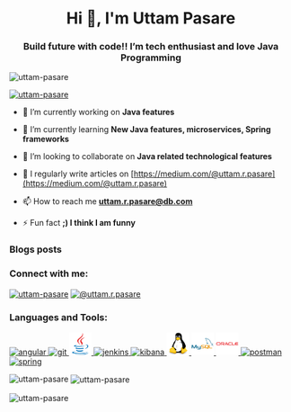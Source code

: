 <h1 align="center">Hi 👋, I'm Uttam Pasare</h1>
<h3 align="center">Build future with code!! I’m tech enthusiast and love Java Programming</h3>

<p align="left"> <img src="https://komarev.com/ghpvc/?username=uttam-pasare&label=Profile%20views&color=0e75b6&style=flat" alt="uttam-pasare" /> </p>

<p align="left"> <a href="https://github.com/ryo-ma/github-profile-trophy"><img src="https://github-profile-trophy.vercel.app/?username=uttam-pasare" alt="uttam-pasare" /></a> </p>

- 🔭 I’m currently working on **Java features**

- 🌱 I’m currently learning **New Java features, microservices, Spring frameworks**

- 👯 I’m looking to collaborate on **Java related technological features**

- 📝 I regularly write articles on [https://medium.com/@uttam.r.pasare](https://medium.com/@uttam.r.pasare)

- 📫 How to reach me **uttam.r.pasare@db.com**

- ⚡ Fun fact **;) I think I am funny**

### Blogs posts
<!-- BLOG-POST-LIST:START -->
<!-- BLOG-POST-LIST:END -->

<h3 align="left">Connect with me:</h3>
<p align="left">
<a href="https://linkedin.com/in/uttam-pasare" target="blank"><img align="center" src="https://raw.githubusercontent.com/rahuldkjain/github-profile-readme-generator/master/src/images/icons/Social/linked-in-alt.svg" alt="uttam-pasare" height="30" width="40" /></a>
<a href="https://medium.com/@uttam.r.pasare" target="blank"><img align="center" src="https://raw.githubusercontent.com/rahuldkjain/github-profile-readme-generator/master/src/images/icons/Social/medium.svg" alt="@uttam.r.pasare" height="30" width="40" /></a>
</p>

<h3 align="left">Languages and Tools:</h3>
<p align="left"> <a href="https://angular.io" target="_blank" rel="noreferrer"> <img src="https://angular.io/assets/images/logos/angular/angular.svg" alt="angular" width="40" height="40"/> </a> <a href="https://git-scm.com/" target="_blank" rel="noreferrer"> <img src="https://www.vectorlogo.zone/logos/git-scm/git-scm-icon.svg" alt="git" width="40" height="40"/> </a> <a href="https://www.java.com" target="_blank" rel="noreferrer"> <img src="https://raw.githubusercontent.com/devicons/devicon/master/icons/java/java-original.svg" alt="java" width="40" height="40"/> </a> <a href="https://www.jenkins.io" target="_blank" rel="noreferrer"> <img src="https://www.vectorlogo.zone/logos/jenkins/jenkins-icon.svg" alt="jenkins" width="40" height="40"/> </a> <a href="https://www.elastic.co/kibana" target="_blank" rel="noreferrer"> <img src="https://www.vectorlogo.zone/logos/elasticco_kibana/elasticco_kibana-icon.svg" alt="kibana" width="40" height="40"/> </a> <a href="https://www.linux.org/" target="_blank" rel="noreferrer"> <img src="https://raw.githubusercontent.com/devicons/devicon/master/icons/linux/linux-original.svg" alt="linux" width="40" height="40"/> </a> <a href="https://www.mysql.com/" target="_blank" rel="noreferrer"> <img src="https://raw.githubusercontent.com/devicons/devicon/master/icons/mysql/mysql-original-wordmark.svg" alt="mysql" width="40" height="40"/> </a> <a href="https://www.oracle.com/" target="_blank" rel="noreferrer"> <img src="https://raw.githubusercontent.com/devicons/devicon/master/icons/oracle/oracle-original.svg" alt="oracle" width="40" height="40"/> </a> <a href="https://postman.com" target="_blank" rel="noreferrer"> <img src="https://www.vectorlogo.zone/logos/getpostman/getpostman-icon.svg" alt="postman" width="40" height="40"/> </a> <a href="https://spring.io/" target="_blank" rel="noreferrer"> <img src="https://www.vectorlogo.zone/logos/springio/springio-icon.svg" alt="spring" width="40" height="40"/> </a> </p>

<p><img align="left" src="https://github-readme-stats.vercel.app/api/top-langs?username=uttam-pasare&show_icons=true&locale=en&layout=compact" alt="uttam-pasare" /></p>

<p>&nbsp;<img align="center" src="https://github-readme-stats.vercel.app/api?username=uttam-pasare&show_icons=true&locale=en" alt="uttam-pasare" /></p>

<p><img align="center" src="https://github-readme-streak-stats.herokuapp.com/?user=uttam-pasare&" alt="uttam-pasare" /></p>
